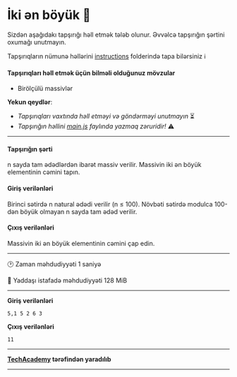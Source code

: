 # İki ən böyük 🎯

Sizdən aşağıdakı tapşırığı həll etmək tələb olunur. Əvvəlcə tapşırığın şərtini oxumağı unutmayın.

Tapşırıqların nümunə həllərini [instructions](../instructions) folderində tapa bilərsiniz :information_source:

#### Tapşırıqları həll etmək üçün bilməli olduğunuz mövzular

* Birölçülü massivlər

**Yekun qeydlər**: 

* *Tapşırıqları vaxtında həll etməyi və göndərməyi unutmayın* ⏳
* *Tapşırığın həllini [main.js](./main.js) faylında yazmaq zəruridir!* :warning:

---

#### Tapşırığın şərti

n sayda tam ədədlərdən ibarət massiv verilir. Massivin iki ən böyük elementinin cəmini tapın.


#### Giriş verilənləri
Birinci sətirdə n natural ədədi verilir (n ≤ 100). Növbəti sətirdə modulca 100-dən böyük olmayan n sayda tam ədəd verilir.

#### Çıxış verilənləri
Massivin iki ən böyük elementinin cəmini çap edin.


---

:clock2: Zaman məhdudiyyəti 1 saniyə

:floppy_disk: Yaddaşı istafadə məhdudiyyəti 128 MiB

---

**Giriş verilənləri** 

```
5,1 5 2 6 3
```

**Çıxış verilənləri**

```
11
```


---

**[TechAcademy](https://www.tech.edu.az/) tərəfindən yaradılıb**

---
